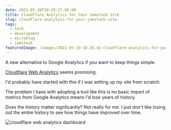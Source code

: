 ```yaml
---
date: 2021-05-20T10:29:17-05:00
title: Cloudflare Analytics for Your Jamstack Site
slug: cloudflare-analytics-for-your-jamstack-site
tags:
  - tech
  - development
  - microblog
  - jamstack
featuredImage: /images/2021-05-19-10.26.41-cloudflare-analytics-for-your-jamstack-site.png
---
```


A new alternative to Google Analytics if you want to keep things simple.

[Cloudflare Web Analytics](https://www.cloudflare.com/web-analytics) seems promising.

I'd probably have started with this if I was setting up my site from scratch.

The problem I have with adopting a tool like this is no basic import of metrics from Google Analytics means I'd lose years of history.

Does the history matter signficantly? Not really for me. I just don't like losing out the entire history to see how things have improved over time.

![cloudflare web analytics dashboard](/images/2021-05-19-10.26.41-cloudflare-analytics-for-your-jamstack-site.png)

